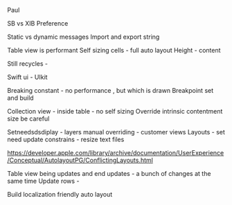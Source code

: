 Paul

SB vs XIB
Preference

Static vs dynamic messages
Import and export string

Table view is performant
Self sizing cells - full auto layout
Height - content


Still recycles -

Swift ui - UIkit

Breaking constant - no performance , but which is drawn
Breakpoint set and build

Collection view - inside table - no self sizing
Override intrinsic contentment size be careful

Setneedsdsdiplay - layers manual overriding - customer views
Layouts - set need update constrains - resize text files

https://developer.apple.com/library/archive/documentation/UserExperience/Conceptual/AutolayoutPG/ConflictingLayouts.html

Table view being updates and end updates - a bunch of changes at the same time
Update rows -  

Build localization friendly auto layout
